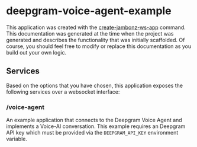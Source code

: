 # deepgram-voice-agent-example

This application was created with the [create-jambonz-ws-app](https://www.npmjs.com/package/create-jambonz-ws-app) command.  This documentation was generated at the time when the project was generated and describes the functionality that was initially scaffolded.  Of course, you should feel free to modify or replace this documentation as you build out your own logic.

## Services

Based on the options that you have chosen, this application exposes the following services over a websocket interface:



### /voice-agent
An example application that connects to the Deepgram Voice Agent and implements a Voice-AI conversation.  This example requires an Deepgram API key which must be provided via the `DEEPGRAM_API_KEY` environment variable.

